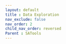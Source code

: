 ```yaml
---
layout: default
title : Data Exploration
nav_exclude: false
nav_order: 2
child_nav_order: reversed
Parent : SATools
---
```


